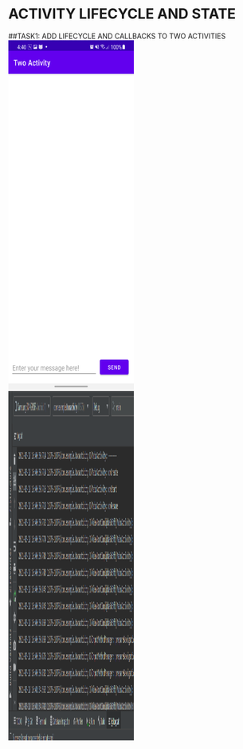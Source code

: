 ACTIVITY LIFECYCLE AND STATE
==========================
##TASK1: ADD LIFECYCLE AND CALLBACKS TO TWO ACTIVITIES
<img height="700" width="50%" src="screenshot/a1.png"><br>
<img height="700" width="50%" src="screenshot/a2.png"><br>